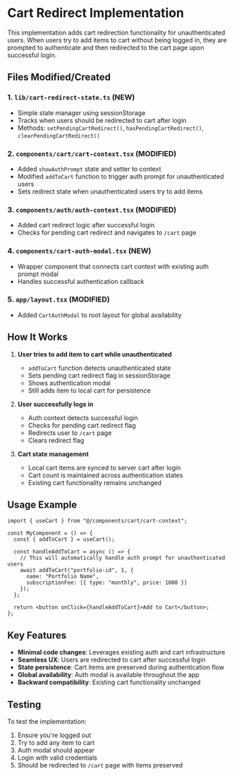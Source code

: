 # Cart Redirect Implementation

This implementation adds cart redirection functionality for unauthenticated users. When users try to add items to cart without being logged in, they are prompted to authenticate and then redirected to the cart page upon successful login.

## Files Modified/Created

### 1. `lib/cart-redirect-state.ts` (NEW)
- Simple state manager using sessionStorage
- Tracks when users should be redirected to cart after login
- Methods: `setPendingCartRedirect()`, `hasPendingCartRedirect()`, `clearPendingCartRedirect()`

### 2. `components/cart/cart-context.tsx` (MODIFIED)
- Added `showAuthPrompt` state and setter to context
- Modified `addToCart` function to trigger auth prompt for unauthenticated users
- Sets redirect state when unauthenticated users try to add items

### 3. `components/auth/auth-context.tsx` (MODIFIED)
- Added cart redirect logic after successful login
- Checks for pending cart redirect and navigates to `/cart` page

### 4. `components/cart-auth-modal.tsx` (NEW)
- Wrapper component that connects cart context with existing auth prompt modal
- Handles successful authentication callback

### 5. `app/layout.tsx` (MODIFIED)
- Added `CartAuthModal` to root layout for global availability

## How It Works

1. **User tries to add item to cart while unauthenticated**
   - `addToCart` function detects unauthenticated state
   - Sets pending cart redirect flag in sessionStorage
   - Shows authentication modal
   - Still adds item to local cart for persistence

2. **User successfully logs in**
   - Auth context detects successful login
   - Checks for pending cart redirect flag
   - Redirects user to `/cart` page
   - Clears redirect flag

3. **Cart state management**
   - Local cart items are synced to server cart after login
   - Cart count is maintained across authentication states
   - Existing cart functionality remains unchanged

## Usage Example

```tsx
import { useCart } from "@/components/cart/cart-context";

const MyComponent = () => {
  const { addToCart } = useCart();

  const handleAddToCart = async () => {
    // This will automatically handle auth prompt for unauthenticated users
    await addToCart("portfolio-id", 1, {
      name: "Portfolio Name",
      subscriptionFee: [{ type: "monthly", price: 1000 }]
    });
  };

  return <button onClick={handleAddToCart}>Add to Cart</button>;
};
```

## Key Features

- **Minimal code changes**: Leverages existing auth and cart infrastructure
- **Seamless UX**: Users are redirected to cart after successful login
- **State persistence**: Cart items are preserved during authentication flow
- **Global availability**: Auth modal is available throughout the app
- **Backward compatibility**: Existing cart functionality unchanged

## Testing

To test the implementation:
1. Ensure you're logged out
2. Try to add any item to cart
3. Auth modal should appear
4. Login with valid credentials
5. Should be redirected to `/cart` page with items preserved